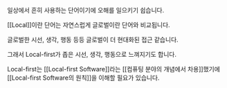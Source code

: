 일상에서 흔히 사용하는 단어이기에
오해를 일으키기 쉽습니다.

[[Local]]이란 단어는 
자연스럽게 
글로벌이란 단어와 비교됩니다.

글로벌한 시선, 생각, 행동 등등
글로벌이 더 현대화된 접근 같습니다.

그래서 Local-first가 
좁은 시선, 생각, 행동으로 느껴지기도 합니다.

Local-first는 [[Local-first Software]]라는 
[[컴퓨팅 분야의 개념에서 차용]]했기에
[[Local-first Software의 원칙]]을 이해할 필요가 있습니다.


